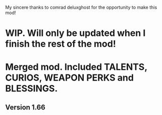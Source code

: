 My sincere thanks to comrad deluxghost for the opportunity to make this mod!

# WIP. Will only be updated when I finish the rest of the mod!

# Merged mod. Included TALENTS, CURIOS, WEAPON PERKS and BLESSINGS.
## Version 1.66



